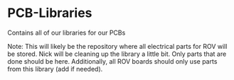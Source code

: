 # PCB-Libraries
Contains all of our libraries for our PCBs

Note: This will likely be the repository where all electrical parts for ROV will be stored.
Nick will be cleaning up the library a little bit. Only parts that are done should be here. 
Additionally, all ROV boards should only use parts from this library (add if needed).
